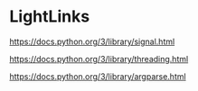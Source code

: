# LightLinks

https://docs.python.org/3/library/signal.html

https://docs.python.org/3/library/threading.html

https://docs.python.org/3/library/argparse.html